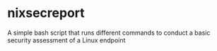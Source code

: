 # nixsecreport
A simple bash script that runs different commands to conduct a basic security assessment of a Linux endpoint
